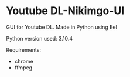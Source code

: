 # Youtube DL-Nikimgo-UI
 GUI for Youtube DL. Made in Python using Eel

 Python version used: 3.10.4

 Requirements:
  - chrome
  - ffmpeg